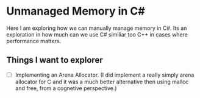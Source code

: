 # Unmanaged Memory in C#

Here I am exploring how we can manually manage memory in C#. Its an exploration in how much can we use C# similiar too C++ in cases where performance matters.

## Things I want to explorer
- [ ] Implementing an Arena Allocator. (I did implement a really simply arena allocator for C and it was a much better alternative then using malloc and free, from a cognetive perspective.)